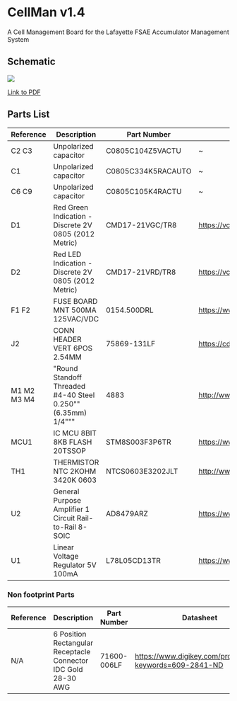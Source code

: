# CellMan v1.4
A Cell Management Board for the Lafayette FSAE Accumulator Management System

## Schematic

![](https://sites.lafayette.edu/motorsports/files/2019/11/CellMan.png)

[Link to PDF](https://sites.lafayette.edu/motorsports/files/2019/11/CellMan.pdf)

## Parts List

|Reference    |Description                                                   |Part Number         |Datasheet                                                                                                                    | 
|-------------|--------------------------------------------------------------|--------------------|-----------------------------------------------------------------------------------------------------------------------| 
| C2 C3       | Unpolarized capacitor                                        | C0805C104Z5VACTU   | ~                                                                                                                     | 
| C1          | Unpolarized capacitor                                        | C0805C334K5RACAUTO | ~                                                                                                                     | 
| C6 C9       | Unpolarized capacitor                                        | C0805C105K4RACTU   | ~                                                                                                                     | 
| D1          | Red  Green Indication - Discrete 2V 0805 (2012 Metric)       | CMD17-21VGC/TR8    | https://vcclite.com/wp-content/uploads/wpallimport/files/files/CMD1721Seriesver3.pdf                                  | 
| D2          | Red  LED Indication - Discrete 2V 0805 (2012 Metric)         | CMD17-21VRD/TR8    | https://vcclite.com/wp-content/uploads/wpallimport/files/files/CMD1721Seriesver3.pdf                                  | 
| F1 F2       | FUSE BOARD MNT 500MA 125VAC/VDC                              | 0154.500DRL        | https://www.littelfuse.com/~/media/electronics/datasheets/fuses/littelfuse_fuse_154_154t_154l_154tl_datasheet.pdf.pdf | 
| J2          | CONN HEADER VERT 6POS 2.54MM                                 | 75869-131LF        | https://cdn.amphenol-icc.com/media/wysiwyg/files/drawing/75869.pdf                                                    | 
| M1 M2 M3 M4 | "Round Standoff Threaded #4-40 Steel 0.250"" (6.35mm) 1/4""" | 4883               | http://www.keyelco.com/product-pdf.cfm?p=14255                                                                        | 
| MCU1        | IC MCU 8BIT 8KB FLASH 20TSSOP                                | STM8S003F3P6TR     | https://www.mouser.com/datasheet/2/389/stm8s003f3-956285.pdf                                                          | 
| TH1         | THERMISTOR NTC 2KOHM 3420K 0603                              | NTCS0603E3202JLT   | http://www.vishay.com/docs/29056/ntcs0603e3t.pdf                                                                      | 
| U2          | General Purpose Amplifier 1 Circuit Rail-to-Rail 8-SOIC      | AD8479ARZ          | https://www.analog.com/media/en/technical-documentation/data-sheets/AD8479.PDF                                        | 
| U1          | Linear Voltage Regulator 5V 100mA                            | L78L05CD13TR       | https://www.mouser.com/datasheet/2/389/l78l-974102.pdf                                                                | 


### Non footprint Parts
|Reference    |Description                                                   |Part Number         |Datasheet                                                                                                                    | 
|-------------|--------------------------------------------------------------|--------------------|-----------------------------------------------------------------------------------------------------------------------| 
| N/A       | 6 Position Rectangular Receptacle Connector IDC Gold 28-30 AWG                                        | 71600-006LF   | https://www.digikey.com/products/en?keywords=609-2841-ND    


